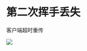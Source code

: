 # 第二次挥手丢失

客户端超时重传



![](https://cdn.jsdelivr.net/gh/sword4869/pic1@main/images202406162321500.png)